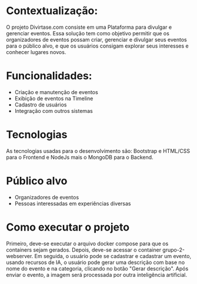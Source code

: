 # Contextualização:
O projeto Divirtase.com consiste em uma Plataforma para divulgar e gerenciar eventos. Essa solução tem como objetivo permitir que os organizadores de eventos possam criar, gerenciar e divulgar seus eventos para o público alvo, e que os usuários consigam explorar seus interesses e conhecer lugares novos.

# Funcionalidades:
- Criação e manutenção de eventos
- Exibição de eventos na Timeline
- Cadastro de usuários
- Integração com outros sistemas

# Tecnologias
As tecnologias usadas para o desenvolvimento são: Bootstrap e HTML/CSS para o Frontend e NodeJs mais o MongoDB para o Backend.

# Público alvo
- Organizadores de eventos
- Pessoas interessadas em experiências diversas

# Como executar o projeto
Primeiro, deve-se executar o arquivo docker compose para que os containers sejam gerados. Depois, deve-se acessar o container grupo-2-webserver. Em seguida, o usuário pode se cadastrar e cadastrar um evento, usando recursos de IA, o usuário pode gerar uma descrição com base no nome do evento e na categoria, clicando no botão "Gerar descrição". Após enviar o evento, a imagem será processada por outra inteligência artificial.
